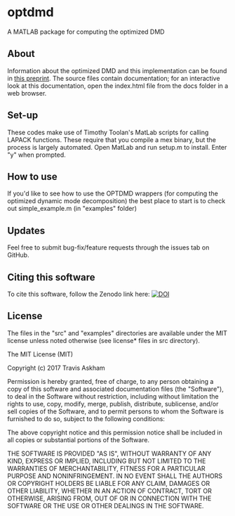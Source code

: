 # optdmd 

A MATLAB package for computing the optimized DMD

## About

Information about the optimized DMD and this implementation
can be found in [this preprint](https://arxiv.org/abs/1704.02343v1).
The source files contain documentation; for 
an interactive look at this documentation, open 
the index.html file from the docs folder in
a web browser.

## Set-up

These codes make use of Timothy Toolan's MatLab
scripts for calling LAPACK functions. These require
that you compile a mex binary, but the process is
largely automated. Open MatLab and run setup.m
to install. Enter "y" when prompted.

## How to use

If you'd like to see how to use the OPTDMD wrappers
(for computing the optimized dynamic mode decomposition)
the best place to start is to check out simple_example.m
(in "examples" folder)

## Updates

Feel free to submit bug-fix/feature requests through
the issues tab on GitHub.

## Citing this software

To cite this software, follow the Zenodo link here:
[![DOI](https://zenodo.org/badge/86738651.svg)](https://zenodo.org/badge/latestdoi/86738651)


## License 

The files in the "src" and "examples" directories are available under the MIT license unless noted otherwise (see license* files in src directory).

The MIT License (MIT)

Copyright (c) 2017 Travis Askham

Permission is hereby granted, free of charge, to any person obtaining a copy of this software and associated documentation files (the "Software"), to deal in the Software without restriction, including without limitation the rights to use, copy, modify, merge, publish, distribute, sublicense, and/or sell copies of the Software, and to permit persons to whom the Software is furnished to do so, subject to the following conditions:

The above copyright notice and this permission notice shall be included in all copies or substantial portions of the Software.

THE SOFTWARE IS PROVIDED "AS IS", WITHOUT WARRANTY OF ANY KIND, EXPRESS OR IMPLIED, INCLUDING BUT NOT LIMITED TO THE WARRANTIES OF MERCHANTABILITY, FITNESS FOR A PARTICULAR PURPOSE AND NONINFRINGEMENT. IN NO EVENT SHALL THE AUTHORS OR COPYRIGHT HOLDERS BE LIABLE FOR ANY CLAIM, DAMAGES OR OTHER LIABILITY, WHETHER IN AN ACTION OF CONTRACT, TORT OR OTHERWISE, ARISING FROM, OUT OF OR IN CONNECTION WITH THE SOFTWARE OR THE USE OR OTHER DEALINGS IN THE SOFTWARE.